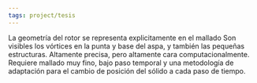 ```yaml
---
tags: project/tesis
---
```

La geometría del rotor se representa explicitamente en el mallado
Son visibles los vórtices en la punta y base del aspa, y también las pequeñas estructuras.
Altamente precisa, pero altamente cara computacionalmente.
	Requiere mallado muy fino, bajo paso temporal y una metodología de adaptación para el cambio de posición del sólido a cada paso de tiempo.
